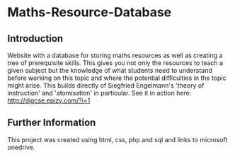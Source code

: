 # Maths-Resource-Database
## Introduction
Website with a database for storing maths resources as well as creating a tree of prerequisite skills. This gives you not only the resources to teach a given subject but the knowledge of what students need to understand before working on this topic and where the potential difficulties in the topic might arise. This builds directly of Siegfried Engelmann's 'theory of instruction' and 'atomisation' in particular. 
See it in action here: http://digcse.epizy.com/?i=1

## Further Information
This project was created using html, css, php and sql and links to microsoft onedrive.
